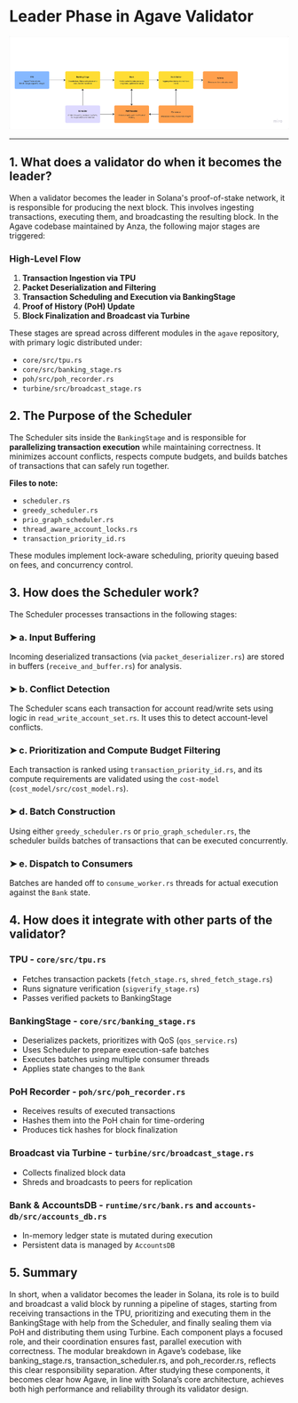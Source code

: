 # Leader Phase in Agave Validator

![Leader Phase Diagram](./leader-phase-diagram.png)

---

## 1. What does a validator do when it becomes the leader?

When a validator becomes the leader in Solana's proof-of-stake network, it is responsible for producing the next block. This involves ingesting transactions, executing them, and broadcasting the resulting block. In the Agave codebase maintained by Anza, the following major stages are triggered:

### High-Level Flow

1. **Transaction Ingestion via TPU**
2. **Packet Deserialization and Filtering**
3. **Transaction Scheduling and Execution via BankingStage**
4. **Proof of History (PoH) Update**
5. **Block Finalization and Broadcast via Turbine**

These stages are spread across different modules in the `agave` repository, with primary logic distributed under:
- `core/src/tpu.rs`
- `core/src/banking_stage.rs`
- `poh/src/poh_recorder.rs`
- `turbine/src/broadcast_stage.rs`


## 2. The Purpose of the Scheduler

The Scheduler sits inside the `BankingStage` and is responsible for **parallelizing transaction execution** while maintaining correctness. It minimizes account conflicts, respects compute budgets, and builds batches of transactions that can safely run together.

**Files to note:**
- `scheduler.rs`
- `greedy_scheduler.rs`
- `prio_graph_scheduler.rs`
- `thread_aware_account_locks.rs`
- `transaction_priority_id.rs`

These modules implement lock-aware scheduling, priority queuing based on fees, and concurrency control.


## 3. How does the Scheduler work?

The Scheduler processes transactions in the following stages:

### ➤ a. Input Buffering
Incoming deserialized transactions (via `packet_deserializer.rs`) are stored in buffers (`receive_and_buffer.rs`) for analysis.

### ➤ b. Conflict Detection
The Scheduler scans each transaction for account read/write sets using logic in `read_write_account_set.rs`. It uses this to detect account-level conflicts.

### ➤ c. Prioritization and Compute Budget Filtering
Each transaction is ranked using `transaction_priority_id.rs`, and its compute requirements are validated using the `cost-model` (`cost_model/src/cost_model.rs`).

### ➤ d. Batch Construction
Using either `greedy_scheduler.rs` or `prio_graph_scheduler.rs`, the scheduler builds batches of transactions that can be executed concurrently.

### ➤ e. Dispatch to Consumers
Batches are handed off to `consume_worker.rs` threads for actual execution against the `Bank` state.


## 4. How does it integrate with other parts of the validator?

### TPU - `core/src/tpu.rs`
- Fetches transaction packets (`fetch_stage.rs`, `shred_fetch_stage.rs`)
- Runs signature verification (`sigverify_stage.rs`)
- Passes verified packets to BankingStage

### BankingStage - `core/src/banking_stage.rs`
- Deserializes packets, prioritizes with QoS (`qos_service.rs`)
- Uses Scheduler to prepare execution-safe batches
- Executes batches using multiple consumer threads
- Applies state changes to the `Bank`

### PoH Recorder - `poh/src/poh_recorder.rs`
- Receives results of executed transactions
- Hashes them into the PoH chain for time-ordering
- Produces tick hashes for block finalization

### Broadcast via Turbine - `turbine/src/broadcast_stage.rs`
- Collects finalized block data
- Shreds and broadcasts to peers for replication

### Bank & AccountsDB - `runtime/src/bank.rs` and `accounts-db/src/accounts_db.rs`
- In-memory ledger state is mutated during execution
- Persistent data is managed by `AccountsDB`

## 5. Summary

In short, when a validator becomes the leader in Solana, its role is to build and broadcast a valid block by running a pipeline of stages, starting from receiving transactions in the TPU, prioritizing and executing them in the BankingStage with help from the Scheduler, and finally sealing them via PoH and distributing them using Turbine. Each component plays a focused role, and their coordination ensures fast, parallel execution with correctness. The modular breakdown in Agave’s codebase, like banking_stage.rs, transaction_scheduler.rs, and poh_recorder.rs, reflects this clear responsibility separation. After studying these components, it becomes clear how Agave, in line with Solana’s core architecture, achieves both high performance and reliability through its validator design.
